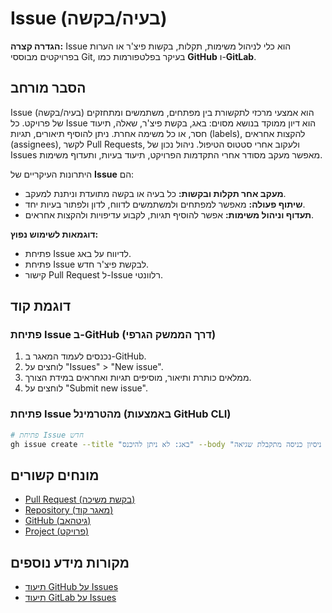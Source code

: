  # Issue (בעיה/בקשה)

**הגדרה קצרה:** Issue הוא כלי לניהול משימות, תקלות, בקשות פיצ'ר או הערות בפרויקטים מבוססי Git, בעיקר בפלטפורמות כמו **GitHub** ו-**GitLab**.

## הסבר מורחב

Issue (בעיה/בקשה) הוא אמצעי מרכזי לתקשורת בין מפתחים, משתמשים ומתחזקים של פרויקט. כל Issue הוא דיון ממוקד בנושא מסוים: באג, בקשת פיצ'ר, שאלה, תיעוד חסר, או כל משימה אחרת. ניתן להוסיף תיאורים, תגיות (labels), להקצות אחראים (assignees), לקשר Pull Requests, ולעקוב אחרי סטטוס הטיפול. ניהול נכון של Issues מאפשר מעקב מסודר אחרי התקדמות הפרויקט, תיעוד בעיות, ותעדוף משימות.

היתרונות העיקריים של **Issue** הם:
* **מעקב אחר תקלות ובקשות:** כל בעיה או בקשה מתועדת וניתנת למעקב.
* **שיתוף פעולה:** מאפשר למפתחים ולמשתמשים לדווח, לדון ולפתור בעיות יחד.
* **תעדוף וניהול משימות:** אפשר להוסיף תגיות, לקבוע עדיפויות ולהקצות אחראים.

**דוגמאות לשימוש נפוץ:**
* פתיחת Issue לדיווח על באג.
* פתיחת Issue לבקשת פיצ'ר חדש.
* קישור Pull Request ל-Issue רלוונטי.

## דוגמת קוד

### פתיחת Issue ב-GitHub (דרך הממשק הגרפי)
1. נכנסים לעמוד המאגר ב-GitHub.
2. לוחצים על "Issues" > "New issue".
3. ממלאים כותרת ותיאור, מוסיפים תגיות ואחראים במידת הצורך.
4. לוחצים על "Submit new issue".

### פתיחת Issue מהטרמינל (באמצעות GitHub CLI)
```bash
# פתיחת Issue חדש
gh issue create --title "באג: לא ניתן להיכנס" --body "בעת ניסיון כניסה מתקבלת שגיאה."
```

## מונחים קשורים

* [Pull Request (בקשת משיכה)](./pull-request.md)
* [Repository (מאגר קוד)](./repository.md)
* [GitHub (גיטהאב)](./github.md)
* [Project (פרויקט)](./project.md)

## מקורות מידע נוספים

* [תיעוד GitHub על Issues](https://docs.github.com/en/issues/tracking-your-work-with-issues/about-issues)
* [תיעוד GitLab על Issues](https://docs.gitlab.com/ee/user/project/issues/)
